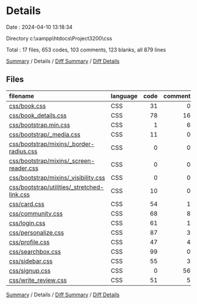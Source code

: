 # Details

Date : 2024-04-10 13:18:34

Directory c:\\xampp\\htdocs\\Project3200\\css

Total : 17 files,  653 codes, 103 comments, 123 blanks, all 879 lines

[Summary](results.md) / Details / [Diff Summary](diff.md) / [Diff Details](diff-details.md)

## Files
| filename | language | code | comment | blank | total |
| :--- | :--- | ---: | ---: | ---: | ---: |
| [css/book.css](/css/book.css) | CSS | 31 | 0 | 5 | 36 |
| [css/book_details.css](/css/book_details.css) | CSS | 78 | 16 | 20 | 114 |
| [css/bootstrap.min.css](/css/bootstrap.min.css) | CSS | 1 | 6 | 0 | 7 |
| [css/bootstrap/_media.css](/css/bootstrap/_media.css) | CSS | 11 | 0 | 2 | 13 |
| [css/bootstrap/mixins/_border-radius.css](/css/bootstrap/mixins/_border-radius.css) | CSS | 0 | 0 | 1 | 1 |
| [css/bootstrap/mixins/_screen-reader.css](/css/bootstrap/mixins/_screen-reader.css) | CSS | 0 | 0 | 1 | 1 |
| [css/bootstrap/mixins/_visibility.css](/css/bootstrap/mixins/_visibility.css) | CSS | 0 | 0 | 1 | 1 |
| [css/bootstrap/utilities/_stretched-link.css](/css/bootstrap/utilities/_stretched-link.css) | CSS | 10 | 0 | 1 | 11 |
| [css/card.css](/css/card.css) | CSS | 54 | 1 | 9 | 64 |
| [css/community.css](/css/community.css) | CSS | 68 | 8 | 14 | 90 |
| [css/login.css](/css/login.css) | CSS | 61 | 1 | 9 | 71 |
| [css/personalize.css](/css/personalize.css) | CSS | 87 | 3 | 13 | 103 |
| [css/profile.css](/css/profile.css) | CSS | 47 | 4 | 11 | 62 |
| [css/searchbox.css](/css/searchbox.css) | CSS | 99 | 0 | 17 | 116 |
| [css/sidebar.css](/css/sidebar.css) | CSS | 55 | 3 | 10 | 68 |
| [css/signup.css](/css/signup.css) | CSS | 0 | 56 | 1 | 57 |
| [css/write_review.css](/css/write_review.css) | CSS | 51 | 5 | 8 | 64 |

[Summary](results.md) / Details / [Diff Summary](diff.md) / [Diff Details](diff-details.md)